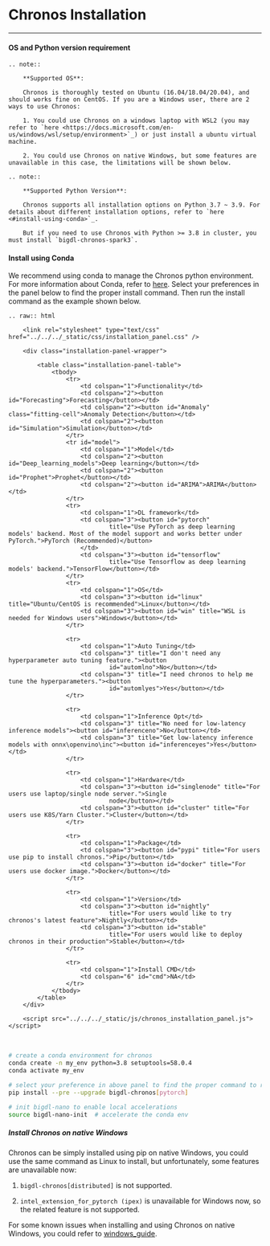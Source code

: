 # Chronos Installation

---

#### OS and Python version requirement


```eval_rst
.. note::

    **Supported OS**:

    Chronos is thoroughly tested on Ubuntu (16.04/18.04/20.04), and should works fine on CentOS. If you are a Windows user, there are 2 ways to use Chronos:
     
    1. You could use Chronos on a windows laptop with WSL2 (you may refer to `here <https://docs.microsoft.com/en-us/windows/wsl/setup/environment>`_) or just install a ubuntu virtual machine.

    2. You could use Chronos on native Windows, but some features are unavailable in this case, the limitations will be shown below.
```
```eval_rst
.. note::

    **Supported Python Version**:

    Chronos supports all installation options on Python 3.7 ~ 3.9. For details about different installation options, refer to `here <#install-using-conda>`_.

    But if you need to use Chronos with Python >= 3.8 in cluster, you must install `bigdl-chronos-spark3`.
```



#### Install using Conda

We recommend using conda to manage the Chronos python environment. For more information about Conda, refer to [here](https://docs.conda.io/en/latest/miniconda.html#).
Select your preferences in the panel below to find the proper install command. Then run the install command as the example shown below.


```eval_rst
.. raw:: html

    <link rel="stylesheet" type="text/css" href="../../../_static/css/installation_panel.css" />

    <div class="installation-panel-wrapper">

        <table class="installation-panel-table">
            <tbody>
                <tr>
                    <td colspan="1">Functionality</td>
                    <td colspan="2"><button id="Forecasting">Forecasting</button></td>
                    <td colspan="2"><button id="Anomaly" class="fitting-cell">Anomaly Detection</button></td>
                    <td colspan="2"><button id="Simulation">Simulation</button></td>
                </tr>
                <tr id="model">
                    <td colspan="1">Model</td>
                    <td colspan="2"><button id="Deep_learning_models">Deep learning</button></td>
                    <td colspan="2"><button id="Prophet">Prophet</button></td>
                    <td colspan="2"><button id="ARIMA">ARIMA</button></td>
                </tr>
                <tr>
                    <td colspan="1">DL framework</td>
                    <td colspan="3"><button id="pytorch"
                            title="Use PyTorch as deep learning models' backend. Most of the model support and works better under PyTorch.">PyTorch (Recommended)</button>
                    </td>
                    <td colspan="3"><button id="tensorflow"
                            title="Use Tensorflow as deep learning models' backend.">TensorFlow</button></td>
                </tr>
                <tr>
                    <td colspan="1">OS</td>
                    <td colspan="3"><button id="linux" title="Ubuntu/CentOS is recommended">Linux</button></td>
                    <td colspan="3"><button id="win" title="WSL is needed for Windows users">Windows</button></td>
                </tr>

                <tr>
                    <td colspan="1">Auto Tuning</td>
                    <td colspan="3" title="I don't need any hyperparameter auto tuning feature."><button
                            id="automlno">No</button></td>
                    <td colspan="3" title="I need chronos to help me tune the hyperparameters."><button
                            id="automlyes">Yes</button></td>
                </tr>

                <tr>
                    <td colspan="1">Inference Opt</td>
                    <td colspan="3" title="No need for low-latency inference models"><button id="inferenceno">No</button></td>
                    <td colspan="3" title="Get low-latency inference models with onnx\openvino\inc"><button id="inferenceyes">Yes</button></td>
                </tr>

                <tr>
                    <td colspan="1">Hardware</td>
                    <td colspan="3"><button id="singlenode" title="For users use laptop/single node server.">Single
                            node</button></td>
                    <td colspan="3"><button id="cluster" title="For users use K8S/Yarn Cluster.">Cluster</button></td>
                </tr>

                <tr>
                    <td colspan="1">Package</td>
                    <td colspan="3"><button id="pypi" title="For users use pip to install chronos.">Pip</button></td>
                    <td colspan="3"><button id="docker" title="For users use docker image.">Docker</button></td>
                </tr>

                <tr>
                    <td colspan="1">Version</td>
                    <td colspan="3"><button id="nightly"
                            title="For users would like to try chronos's latest feature">Nightly</button></td>
                    <td colspan="3"><button id="stable"
                            title="For users would like to deploy chronos in their production">Stable</button></td>
                </tr>

                <tr>
                    <td colspan="1">Install CMD</td>
                    <td colspan="6" id="cmd">NA</td>
                </tr>
            </tbody>
        </table>
    </div>

    <script src="../../../_static/js/chronos_installation_panel.js"></script>
```

</br>


```bash
# create a conda environment for chronos
conda create -n my_env python=3.8 setuptools=58.0.4
conda activate my_env

# select your preference in above panel to find the proper command to replace the below command, e.g.
pip install --pre --upgrade bigdl-chronos[pytorch]

# init bigdl-nano to enable local accelerations
source bigdl-nano-init  # accelerate the conda env
```

##### Install Chronos on native Windows

Chronos can be simply installed using pip on native Windows, you could use the same command as Linux to install, but unfortunately, some features are unavailable now:

1. `bigdl-chronos[distributed]` is not supported.

2. `intel_extension_for_pytorch (ipex)` is unavailable for Windows now, so the related feature is not supported.

For some known issues when installing and using Chronos on native Windows, you could refer to [windows_guide](https://bigdl.readthedocs.io/en/latest/doc/Chronos/Howto/windows_guide.html).